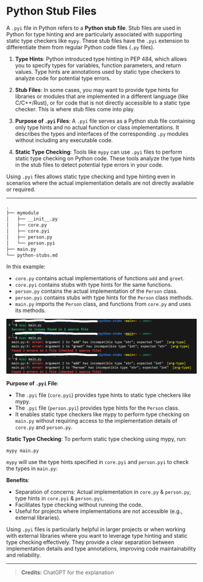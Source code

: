 # Python Stub Files


A `.pyi` file in Python refers to a **Python stub file**. Stub files are used in Python for type hinting and are particularly associated with supporting static type checkers like `mypy`. These stub files have the `.pyi` extension to differentiate them from regular Python code files (`.py` files).


1. **Type Hints**: Python introduced type hinting in PEP 484, which allows you to specify types for variables, function parameters, and return values. Type hints are annotations used by static type checkers to analyze code for potential type errors.

2. **Stub Files**: In some cases, you may want to provide type hints for libraries or modules that are implemented in a different language (like C/C++/Rust), or for code that is not directly accessible to a static type checker. This is where stub files come into play.

3. **Purpose of `.pyi` Files**: A `.pyi` file serves as a Python stub file containing only type hints and no actual function or class implementations. It describes the types and interfaces of the corresponding `.py` modules without including any executable code.

4. **Static Type Checking**: Tools like `mypy` can use `.pyi` files to perform static type checking on Python code. These tools analyze the type hints in the stub files to detect potential type errors in your code.


Using `.pyi` files allows static type checking and type hinting even in scenarios where the actual implementation details are not directly available or required.


* **


```
.
├── mymodule
│   ├── __init__.py
│   ├── core.py
│   ├── core.pyi
│   ├── person.py
│   └── person.pyi
├── main.py
└── python-stubs.md
```



In this example:

- `core.py` contains actual implementations of functions `add` and `greet`.
- `core.pyi` contains stubs with type hints for the same functions.
- `person.py` contains the actual implementation of the `Person` class.
- `person.pyi` contains stubs with type hints for the `Person` class methods.
- `main.py` imports the `Person` class, and functions from `core.py` and uses its methods.


![Python-Stubs-Image](stubs-image.png)


**Purpose of `.pyi` File**:

- The `.pyi` file (`core.pyi`) provides type hints to static type checkers like mypy.
- The `.pyi` file (`person.pyi`) provides type hints for the `Person` class.
- It enables static type checkers like mypy to perform type checking on `main.py` without requiring access to the implementation details of `core.py` and `person.py`.


**Static Type Checking**:
To perform static type checking using mypy, run:
```
mypy main.py
```
`mypy` will use the type hints specified in `core.pyi` and `person.pyi` to check the types in `main.py`:



**Benefits**:
- Separation of concerns: Actual implementation in `core.py` & `person.py`, type hints in `core.pyi` & `person.pyi`.
- Facilitates type checking without running the code.
- Useful for projects where implementations are not accessible (e.g., external libraries).
  

Using `.pyi` files is particularly helpful in larger projects or when working with external libraries where you want to leverage type hinting and static type checking effectively. They provide a clear separation between implementation details and type annotations, improving code maintainability and reliability.

* **

>**Credits:** ChatGPT for the explanation
